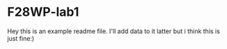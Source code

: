 # F28WP-lab1

Hey this is an example readme file. I'll add data to it latter but i think this is just fine:)
